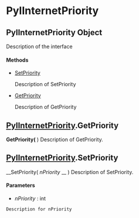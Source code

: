 # PyIInternetPriority

## PyIInternetPriority Object

Description of the interface

#### Methods


  - [SetPriority](PyIInternetPriority.md#pyiinternetprioritysetpriority)

    Description of SetPriority&nbsp;

  - [GetPriority](PyIInternetPriority.md#pyiinternetprioritygetpriority)

    Description of GetPriority&nbsp;

## [PyIInternetPriority](#pyiinternetpriority).GetPriority

 __GetPriority(__ )
Description of GetPriority.

## [PyIInternetPriority](#pyiinternetpriority).SetPriority

 __SetPriority( *nPriority* __ )
Description of SetPriority.

#### Parameters


  -  *nPriority* : int

    Description for nPriority